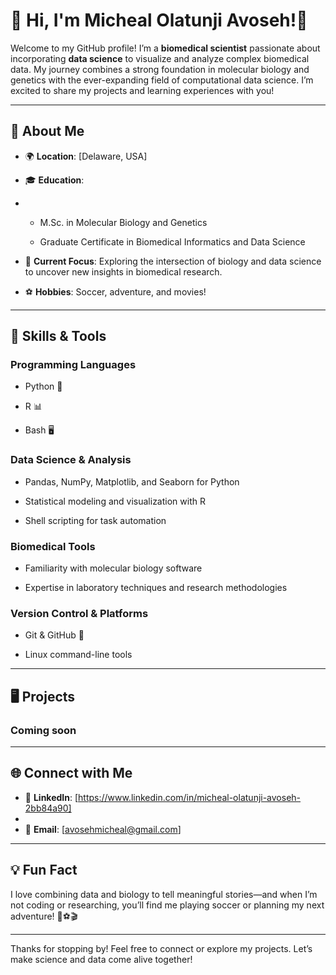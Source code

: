 
# 👋 Hi, I'm Micheal Olatunji Avoseh!🥷

Welcome to my GitHub profile! I’m a **biomedical scientist** passionate about incorporating **data science** to visualize and analyze complex biomedical data. My journey combines a strong foundation in molecular biology and genetics with the ever-expanding field of computational data science.  I’m excited to share my projects and learning experiences with you!

---

## 🚀 About Me

- 🌍 **Location**: [Delaware, USA]
  
- 🎓 **Education**:
- 
  - M.Sc. in Molecular Biology and Genetics
    
  - Graduate Certificate in Biomedical Informatics and Data Science
    
- 💼 **Current Focus**: Exploring the intersection of biology and data science to uncover new insights in biomedical research.
  
- ⚽ **Hobbies**: Soccer, adventure, and movies!

---

## 🔧 Skills & Tools

### **Programming Languages**

- Python 🐍
  
- R 📊
  
- Bash 🖥️

### **Data Science & Analysis**

- Pandas, NumPy, Matplotlib, and Seaborn for Python
  
- Statistical modeling and visualization with R
  
- Shell scripting for task automation

### **Biomedical Tools**

- Familiarity with molecular biology software
  
- Expertise in laboratory techniques and research methodologies

### **Version Control & Platforms**
- Git & GitHub 🌟
  
- Linux command-line tools

---

## 🖥️ Projects

### Coming soon

---

## 🌐 Connect with Me

- 💼 **LinkedIn**: [https://www.linkedin.com/in/micheal-olatunji-avoseh-2bb84a90]
- 
- 📧 **Email**: [avosehmicheal@gmail.com]



---

## 💡 Fun Fact

I love combining data and biology to tell meaningful stories—and when I’m not coding or researching, you’ll find me playing soccer or planning my next adventure! 🧬⚽🎬

---

Thanks for stopping by! Feel free to connect or explore my projects. Let’s make science and data come alive together!
